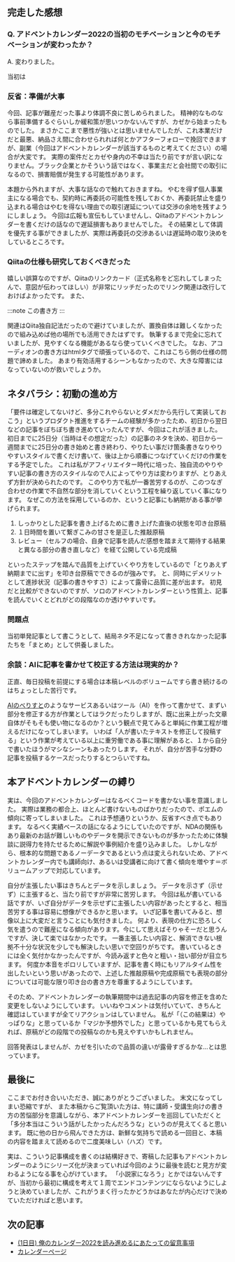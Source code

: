 ## 完走した感想
### Q. アドベントカレンダー2022の当初のモチベーションと今のモチベーションが変わったか？
A. 変わりました。

当初は

### 反省：準備が大事
今回、記事が難産だった事より体調不良に苦しめられました。
精神的なものなら事前準備するぐらいしか緩和策が思いつかないんですが、カゼから始まったものでした。
まさかここまで悪性が強いとは思いませんでしたが、これ本業だけだと最悪、納品さえ間に合わせられれば何とかアフターフォローで挽回できますが、副業（今回はアドベントカレンダーが該当するものと考えてください）の場合が大変です。
実際の案件だとカゼや身内の不幸は当たり前ですが言い訳になりません。ブラック企業とかそういう話ではなく、事業主だと会社間での取引になるので、損害賠償が発生する可能性があります。

本題から外れますが、大事な話なので触れておきますね。
やむを得ず個人事業主になる場合でも、契約時に再委託の可能性を残しておくか、再委託禁止を盛り込まれる場合はやむを得ない理由での取引遅延については交渉の余地を残すようにしましょう。
今回は広報も宣伝もしていませんし、Qiitaのアドベントカレンダーを書くだけの話なので遅延損害もありませんでした。
その結果として体調を優先する事ができましたが、実際は再委託の交渉あるいは遅延時の取り決めをしているところです。

### Qiitaの仕様も研究しておくべきだった
嬉しい誤算なのですが、Qiitaのリンクカード（正式名称をど忘れしてしまったんで、意図が伝わってほしい）が非常にリッチだったのでリンク関連は改行しておけばよかったです。
また、

:::note
この書き方
:::

関連はQiita独自記法だったので避けていましたが、置換自体は難しくなかったので組み込めば他の場所でも活用できたはずです。
執筆するまで完全に忘れていましたが、見やすくなる機能があるなら使っていくべきでした。
なお、アコーディオンの書き方はhtmlタグで頑張っているので、これはこちら側の仕様の問題で諦めました。
あまり有効活用するシーンもなかったので、大きな障害にはなっていないのが救いでしょうか。

## ネタバラシ：初動の進め方
「要件は確定してないけど、多分これやらないとダメだから先行して実装しておこう」というプロダクト推進をするチームの経験が多かったため、初日から翌日などの記事をぼちぼち書き進めていったんですが、今回はこれが活きました。
初日までに25日分（当時はその想定だった）の記事のネタを決め、初日から一週間までに25日分の書き始めと書き終わり、やりたい事だけ箇条書きなりやりやすいスタイルで書くだけ書いて、後は上から順番につなげていくだけの作業をする予定でした。
これは私がアフィリエイター時代に培った、独自流のやりやすい記事の書き方のスタイルなので人によってやり方は変わりますが、とりあえず方針が決められたのです。
このやり方で私が一番苦労するのが、このつなぎ合わせの作業で不自然な部分を消していくという工程を繰り返していく事になります。
なぜこの方法を採用しているのか、というと記事にも納期がある事が挙げられます。

1. しっかりとした記事を書き上げるために書き上げた直後の状態を叩き台原稿
1. １日時間を置いて繋ぎこみの甘さを是正した推敲原稿
1. レビュー（セルフの場合、自身で記事を読んだ感想を踏まえて期待する結果と異なる部分の書き直しなど）を経て公開している完成稿

といったステップを踏んで品質を上げていくやり方をしているので「とりあえず納期までに出す」を叩き台原稿でできるのが強みです。
と、同時にデメリットとして進捗状況（記事の書きやすさ）によって露骨に品質に差が出ます。
初見だと比較ができないのですが、ソロのアドベントカレンダーという性質上、記事を読んでいくとどれがどの段階なのか透けやすいです。

### 問題点
当初単発記事として書こうとして、結局ネタ不足になって書ききれなかった記事たちを「まとめ」として供養しました。


### 余談：AIに記事を書かせて校正する方法は現実的か？
正直、毎日投稿を前提にする場合は本稿レベルのボリュームですら書き続けるのはちょっとした苦行です。

[AIのべりすと](https://ai-novel.com/)のようなサービスあるいはツール（AI）を作って書かせて、まずい部分を修正する方が作業としてはラクだったりしますが、既に出来上がった文章自体がそもそも使い物になるのか？という観点で見てみると単純に作業工程が増えるだけになってしまいます。
いわば「人が書いたテキストを修正して投稿する」という作業が考えている以上に重労働である事に理解があると、１から自分で書いたほうがマシなシーンもあったりします。
それが、自分が苦手な分野の記事を投稿するケースだったりするとつらいですね。

## 本アドベントカレンダーの縛り
実は、今回のアドベントカレンダーはなるべくコードを書かない事を意識しました。
実際は業務の都合上、ほとんど書けないものばかりだったので、ポエムの傾向に寄ってしまいました。
これは予想通りというか、反省すべき点でもあります。
なるべく実績ベースの話になるようにしていたのですが、NDAの関係もあり最新のお話が難しいものやデータを開示できないものが多かったために体験談に説得力を持たせるために解説や事例紹介を盛り込みました。
しかしながら、根本的な問題であるノーデータであるという点は変えられないため、アドベントカレンダー内でも講師向け、あるいは受講者に向けて書く傾向を増やす＝ボリュームアップで対応しています。

自分が主張したい事はきちんとデータを示しましょう。
データを示さず（示せず）に主張すると、当たり前ですが非常に苦労します。
今回は私が書いている話ですが、いざ自分がデータを示せずに主張したい内容があったとすると、相当苦労する事は容易に想像ができるかと思います。
いざ記事を書いてみると、想像以上に大変だと言うことにも気付きました。
何より、表現の仕方に恐ろしく気を遣うので難産になる傾向があります。今にして思えばそりゃそーだと思うんですが、決して楽ではなかったです。
一番主張したい内容と、解消できない根拠不十分な状況を少しでも解決したい思いで空回りがちです。
書いているときには全く気付かなかったんですが、今読み返すと色々と粗い・拙い部分が目立ちます。
何度か本音をポロリしていますが、記事を書く時にもリアルタイム性を出したいという思いがあったので、上述した推敲原稿や完成原稿でも表現の部分については可能な限り叩き台の書き方を尊重するようにしています。

そのため、アドベントカレンダーの執筆期間中は過去記事の内容を修正を含めた変更をしないようにしています。
いいねやコメントは気付いていて、きちんと確認はしていますが全てリアクションはしていません。
私が「（この結果は）やっぱりな」と思っているか「マジか予想外でした」と思っているかも見てもらえれば、原稿がどの段階での投稿なのかも見えやすいかもしれません。

回答発表はしませんが、カゼを引いたので品質の違いが露骨すぎるかな…とは思っています。

## 最後に
ここまでお付き合いいただき、誠にありがとうございました。
末文になってしまい恐縮ですが、
また本稿からご覧頂いた方は、特に講師・受講生向けの書き方の苦悩部分を意識しながら、本アドベントカレンダーを巡回していただくと「多分本当はこういう話がしたかったんだろうな」というのが見えてくると思います。
既に他の日から飛んできた方は、新鮮な気持ちで読める一回目と、本稿の内容を踏まえて読めるので二度美味しい（ハズ）です。

実は、こういう記事構成を書くのは結構好きで、寄稿した記事もアドベントカレンダーのようにシリーズ化が決まっていれば今回のように最後を読むと見方が変わるようになる事を心がけています。
「小説家になろう」とかではないんですが、当初から最初に構成を考えて１周でエンドコンテンツにならないようにしようと決めていましたが、これがうまく行ったかどうかはあなたが内心だけで決めていただければと思います。

## 次の記事
- [(1日目) 俺のカレンダー2022を読み進めるにあたっての留意事項](https://qiita.com/nomurasan/items/ff6f3b13ed679cc6feba)
- [カレンダーページ](https://qiita.com/advent-calendar/2022/oreno_nomurasan2022)

